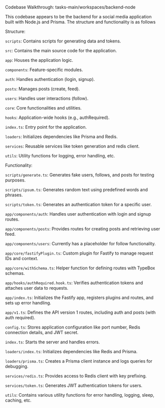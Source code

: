 Codebase Walkthrough: tasks-main/workspaces/backend-node

This codebase appears to be the backend for a social media application built with Node.js and Prisma. The structure and functionality is as follows

Structure:

`scripts`: Contains scripts for generating data and tokens.

`src`: Contains the main source code for the application.

`app`: Houses the application logic.

`components`: Feature-specific modules.

`auth`: Handles authentication (login, signup).

`posts`: Manages posts (create, feed).

`users`: Handles user interactions (follow).

`core`: Core functionalities and utilities.

`hooks`: Application-wide hooks (e.g., authRequired).

`index.ts`: Entry point for the application.

`loaders`: Initializes dependencies like Prisma and Redis.

`services`: Reusable services like token generation and redis client.

`utils`: Utility functions for logging, error handling, etc.

Functionality:

`scripts/generate.ts`: Generates fake users, follows, and posts for testing purposes.

`scripts/ipsum.ts`: Generates random text using predefined words and phrases.

`scripts/token.ts`: Generates an authentication token for a specific user.

`app/components/auth`: Handles user authentication with login and signup routes.

`app/components/posts`: Provides routes for creating posts and retrieving user feed.

`app/components/users`: Currently has a placeholder for follow functionality.

`app/core/fastifyPlugin.ts`: Custom plugin for Fastify to manage request IDs and context.

`app/core/withSchema.ts`: Helper function for defining routes with TypeBox schemas.

`app/hooks/authRequired.hook.ts`: Verifies authentication tokens and attaches user data to requests.

`app/index.ts`: Initializes the Fastify app, registers plugins and routes, and sets up error handling.

`app/v1.ts`: Defines the API version 1 routes, including auth and posts (with auth required).

`config.ts`: Stores application configuration like port number, Redis connection details, and JWT secret.

`index.ts`: Starts the server and handles errors.

`loaders/index.ts`: Initializes dependencies like Redis and Prisma.

`loaders/prisma.ts`: Creates a Prisma client instance and logs queries for debugging.

`services/redis.ts`: Provides access to Redis client with key prefixing.

`services/token.ts`: Generates JWT authentication tokens for users.

`utils`: Contains various utility functions for error handling, logging, sleep, caching, etc.

